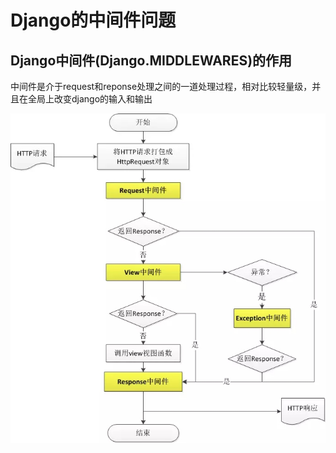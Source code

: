 # Django的中间件问题

## Django中间件\(Django.MIDDLEWARES\)的作用

中间件是介于request和reponse处理之间的一道处理过程，相对比较轻量级，并且在全局上改变django的输入和输出

![&#x4E2D;&#x95F4;&#x4EF6;&#x7684;&#x4F7F;&#x7528;&#x60C5;&#x51B5;](../../.gitbook/assets/image%20%2810%29.png)



